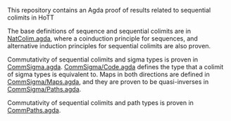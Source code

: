 This repository contains an Agda proof of results related to sequential colimits in HoTT

The base definitions of sequence and sequential colimits are in [NatColim.agda](NatColim.agda), where a coinduction principle for sequences, and alternative induction principles for sequential colimits are also proven.

Commutativity of sequential colimits and sigma types is proven in [CommSigma.agda](CommSigma.agda).
[CommSigma/Code.agda](CommSigma/Code.agda) defines the type that a colimit of sigma types is equivalent to. Maps in both directions are defined in [CommSigma/Maps.agda](CommSigma/Maps.agda), and they are proven to be quasi-inverses in [CommSigma/Paths.agda](CommSigma/Paths.agda).

Commutativity of sequential colimits and path types is proven in [CommPaths.agda](CommPaths.agda).
